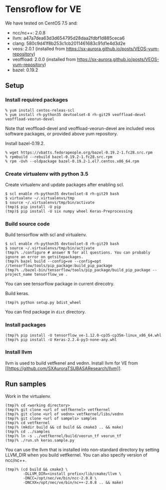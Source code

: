 # Tensroflow for VE

We have tested on CentOS 7.5 and:

- ncc/nc++: 2.0.8
- llvm: a47a7dea63d3d654795d28daa2fdbf1d885ceca6
- clang: 580c9d41f8b253c1cb2011461683c91d1e4d3d2e
- veos: 2.0.1 (installed from https://sx-aurora.github.io/posts/VEOS-yum-repository)
- veoffload: 2.0.0 (installed from https://sx-aurora.github.io/posts/VEOS-yum-repository)
- bazel: 0.19.2

## Setup

### Install required packages

```
% yum install centos-releas-scl
% yum install rh-python35 devtoolset-8 rh-git29 veoffload-devel veoffload-veorun-devel
```

Note that veoffload-devel and veoffload-veorun-devel are included veos software
packages, or provided above yum repository.

Install bazel-0.19.2.

```
% wget https://vbatts.fedorapeople.org/bazel-0.19.2-1.fc28.src.rpm
% rpmbuild --rebuild bazel-0.19.2-1.fc28.src.rpm
% rpm -Uvh --oldpackage bazel-0.19.2-1.el7.centos.x86_64.rpm
```

### Create virtualenv with python 3.5

Create virtualenv and update packages after enabling scl.

```
$ scl enable rh-python35 devtoolset-8 rh-git29 bash
$ virtualenv ~/.virtualenvs/tmp
$ source ~/.virtualenvs/tmp/bin/activate
(tmp)$ pip install -U pip
(tmp)$ pip install -U six numpy wheel Keras-Preprocessing
```

### Build source code

Build tensorflow with scl and virtualenv.

```
$ scl enable rh-python35 devtoolset-8 rh-git29 bash
$ source ~/.virtualenvs/tmp/bin/activate
(tmp)% ./configure # answer N for all questions. You can probably ignore an error on getsitepackages.
(tmp)% bazel build --config=ve --config=opt //tensorflow/tools/pip_package:build_pip_package
(tmp)% ./bazel-bin/tensorflow/tools/pip_package/build_pip_package --project_name tensorflow_ve .
```

You can see tensorflow package in current direcotry.

Build keras.

```
(tmp)% python setup.py bdist_wheel
```

You can find package in `dist` directory.

### Install packages 

```
(tmp)% pip install -U tensorflow_ve-1.12.0-cp35-cp35m-linux_x86_64.whl
(tmp)% pip install -U Keras-2.2.4-py3-none-any.whl
```

### Install llvm

llvm is used to build vetfkenel and vednn.
Install llvm for VE from [[https://github.com/SXAuroraTSUBASAResearch/llvm]].

## Run samples

Work in the virtualenv.

```
(tmp)% cd <working directory>
(tmp)% git clone <url of vetfkernel> vetfkernel
(tmp)% git clone <url of vednn> vetfkernel/libs/vednn
(tmp)% git clone <url of sampels> samples
(tmp)% cd vetfkernel
(tmp)% (mkdir build && cd build && cmake3 .. && make)
(tmp)% cd ../samples
(tmp)% ln -s ../vetfkernel/build/veorun_tf veorun_tf
(tmp)% ./run.sh keras.sample.py
```

You can use the llvm that is installed into non-standard directory by setting
LLVM_DIR when you build vetfkernel. You can also specify version of ncc/nc++.

```
(tmp)% (cd build && cmake3 \
        -DLLVM_DIR=<install prefix>/lib/cmake/llvm \
        -DNCC=/opt/nec/ve/bin/ncc-2.0.8 \
        -DNCXX=/opt/nec/ve/bin/nc++-2.0.8 .. && make)
```
